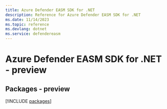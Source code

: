 ```yaml
---
title: Azure Defender EASM SDK for .NET
description: Reference for Azure Defender EASM SDK for .NET
ms.date: 11/14/2023
ms.topic: reference
ms.devlang: dotnet
ms.service: defendereasm
---
```

# Azure Defender EASM SDK for .NET - preview
## Packages - preview
[!INCLUDE [packages](defender-easm-index.md)]